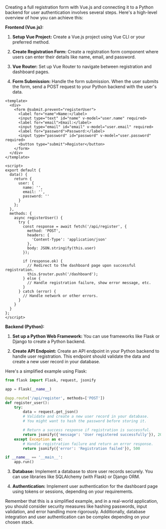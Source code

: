 Creating a full registration form with Vue.js and connecting it to a Python backend for user authentication involves several steps. Here's a high-level overview of how you can achieve this:

**Frontend (Vue.js):**

1. **Setup Vue Project:** Create a Vue.js project using Vue CLI or your preferred method.

2. **Create Registration Form:** Create a registration form component where users can enter their details like name, email, and password.

3. **Vue Router:** Set up Vue Router to navigate between registration and dashboard pages.

4. **Form Submission:** Handle the form submission. When the user submits the form, send a POST request to your Python backend with the user's data.

```vue
<template>
  <div>
    <form @submit.prevent="registerUser">
      <label for="name">Name:</label>
      <input type="text" id="name" v-model="user.name" required>
      <label for="email">Email:</label>
      <input type="email" id="email" v-model="user.email" required>
      <label for="password">Password:</label>
      <input type="password" id="password" v-model="user.password" required>
      <button type="submit">Register</button>
    </form>
  </div>
</template>

<script>
export default {
  data() {
    return {
      user: {
        name: '',
        email: '',
        password: ''
      }
    };
  },
  methods: {
    async registerUser() {
      try {
        const response = await fetch('/api/register', {
          method: 'POST',
          headers: {
            'Content-Type': 'application/json'
          },
          body: JSON.stringify(this.user)
        });

        if (response.ok) {
          // Redirect to the dashboard page upon successful registration.
          this.$router.push('/dashboard');
        } else {
          // Handle registration failure, show error message, etc.
        }
      } catch (error) {
        // Handle network or other errors.
      }
    }
  }
};
</script>
```

**Backend (Python):**

1. **Set up a Python Web Framework:** You can use frameworks like Flask or Django to create a Python backend.

2. **Create API Endpoint:** Create an API endpoint in your Python backend to handle user registration. This endpoint should validate the data and create a new user record in your database.

Here's a simplified example using Flask:

```python
from flask import Flask, request, jsonify

app = Flask(__name__)

@app.route('/api/register', methods=['POST'])
def register_user():
    try:
        data = request.get_json()
        # Validate and create a new user record in your database.
        # You might want to hash the password before storing it.

        # Return a success response if registration is successful.
        return jsonify({'message': 'User registered successfully'}), 201
    except Exception as e:
        # Handle registration failure and return an error response.
        return jsonify({'error': 'Registration failed'}), 500

if __name__ == '__main__':
    app.run()
```

3. **Database:** Implement a database to store user records securely. You can use libraries like SQLAlchemy (with Flask) or Django ORM.

4. **Authentication:** Implement user authentication for the dashboard page using tokens or sessions, depending on your requirements.

Remember that this is a simplified example, and in a real-world application, you should consider security measures like hashing passwords, input validation, and error handling more rigorously. Additionally, database integration and user authentication can be complex depending on your chosen stack.
